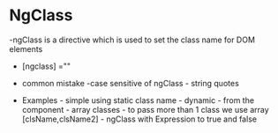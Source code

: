 # NgClass
-ngClass is a directive which is used to set the class name for DOM elements
- [ngclass] =""
- common mistake -case sensitive of ngClass
                 - string quotes

- Examples 
        - simple using static class name
        - dynamic - from the component
        - array classes - to pass more than 1 class we use array [clsName,clsName2]
        - ngClass with Expression to true and false